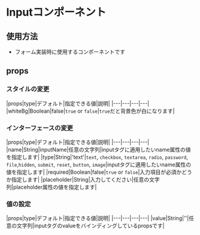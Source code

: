 # Inputコンポーネント

## 使用方法

- フォーム実装時に使用するコンポーネントです

## props

### スタイルの変更

|props|type|デフォルト|指定できる値|説明|
|---|---|---|---|
|whiteBg|Boolean|false|`true` or `false`|`true`だと背景色が白になります|

### インターフェースの変更

|props|type|デフォルト|指定できる値|説明|
|---|---|---|---|
|name|String|inputName|任意の文字列|inputタグに適用したいname属性の値を指定します|
|type|String|'text'|`text`, `checkbox`, `textarea`, `radio`, `password`, `file`,`hidden`, `submit`, `reset`, `button`, `image`|inputタグに適用したいname属性の値を指定します|
|required|Boolean|false|`true` or `false`|入力項目が必須かどうか指定します|
|placeholder|String|入力してください|任意の文字列|placeholder属性の値を指定します|

### 値の設定

|props|type|デフォルト|指定できる値|説明|
|---|---|---|---|
|value|String|''|任意の文字列|inputタグのvalueをバインディングしているpropsです|



